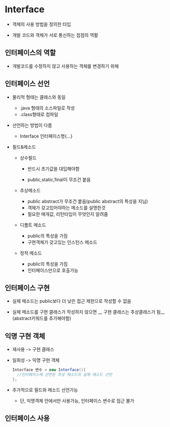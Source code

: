 # Interface

* 객체의 사용 방법을 정의한 타입

* 개발 코드와 객체가 서로 통신하는 접점의 역활 

  

  

## 인터페이스의 역할

* 개발코드를 수정하지 않고 사용하는 객체를 변경하기 위해

  

## 인터페이스 선언

* 물리적 형태는 클래스와 동일
  * .java 형태의 소스파일로 작성
  * .class형태로 컴파일

* 선언하는 방법이 다름
  * Interface 인터페이스명{...}

* 필드&메소드

  * 상수필드

    * 반드시 초기값을 대입해야함

    * public,static,final이 무조건 붙음

      

  * 추상메소드
    * public abstract가 무조건 붙음(public abstract의 특성을 지님)
    * 객체가 갖고있어야하는 메소드를 설명한것
    * 필요한 매개값, 리턴타입이 무엇인지 알려줌

  * 디폴트 메소드
    * public의 특성을 가짐
    * 구현객체가 갖고있는 인스턴스 메소드

  * 정적 메소드
    * public의 특성을 가짐
    * 인터페이스만으로 호출가능

## 인터페이스 구현

* 실체 메소드는 public보다 더 낮은 접근 제한으로 작성할 수 없음

* 실체 메소드를 구현 클래스가 작성하지 않으면 __ 구현 클래스는 추상클래스가 됨__ (abstract키워드를 추가해야함)

  

## 익명 구현 객체

* 재사용 -> 구현 클래스

* 일회성 -> 익명 구현 객체

  ```java
  Interface 변수 = new Interface(){
    //인터페이스에 선언된 추상 메소드의 실체 메소드 선언
  };
  ```

* 추가적으로 필드와 메소드 선언가능
  * 단, 익명객체 안에서만 사용가능, 인터페이스 변수로 접근 불가

## 인터페이스 사용

